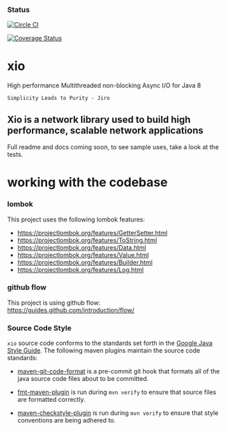 ### Status
[![Circle CI](https://circleci.com/gh/xjdr/xio.svg?style=svg)](https://circleci.com/gh/xjdr/xio)

[![Coverage Status](https://coveralls.io/repos/xjdr/xio/badge.svg?branch=master&service=github)](https://coveralls.io/github/xjdr/xio?branch=master)

xio
===

High performance Multithreaded non-blocking Async I/O for Java 8

`Simplicity Leads to Purity - Jiro`

## Xio is a network library used to build high performance, scalable network applications

Full readme and docs coming soon, to see sample uses, take a look at the tests.

working with the codebase
=========================

### lombok

This project uses the following lombok features:

 * https://projectlombok.org/features/GetterSetter.html
 * https://projectlombok.org/features/ToString.html
 * https://projectlombok.org/features/Data.html
 * https://projectlombok.org/features/Value.html
 * https://projectlombok.org/features/Builder.html
 * https://projectlombok.org/features/Log.html

### github flow

This project is using github flow: https://guides.github.com/introduction/flow/

### Source Code Style

`xio` source code conforms to the standards set forth in the [Google
Java Style Guide](https://google.github.io/styleguide/javaguide.html). The
following maven plugins maintain the source code standards:

 * [maven-git-code-format](https://github.com/Cosium/maven-git-code-format) is a
   pre-commit git hook that formats all of the java source code files about to
   be committed.

 * [fmt-maven-plugin](https://github.com/coveo/fmt-maven-plugin) is run during
   `mvn verify` to ensure that source files are formatted correctly.

 * [maven-checkstyle-plugin](https://maven.apache.org/plugins/maven-checkstyle-plugin/index.html)
   is run during `mvn verify` to ensure that style conventions are being adhered to.
